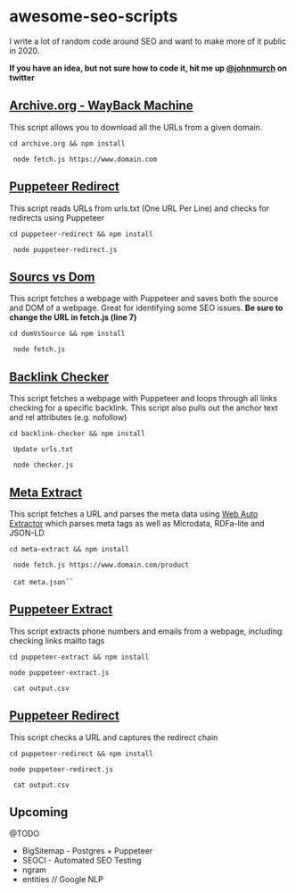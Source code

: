 # awesome-seo-scripts

I write a lot of random code around SEO and want to make more of it public in 2020.

**If you have an idea, but not sure how to code it, hit me up [@johnmurch](https://www.twitter.com/johnmurch) on twitter**

## [Archive.org - WayBack Machine](https://github.com/johnmurch/awesome-seo-scripts/tree/master/archive.org)

This script allows you to download all the URLs from a given domain.

`cd archive.org && npm install`

` node fetch.js https://www.domain.com`

## [Puppeteer Redirect](https://github.com/johnmurch/awesome-seo-scripts/tree/master/puppeteer-redirect)

This script reads URLs from urls.txt (One URL Per Line) and checks for redirects using Puppeteer

`cd puppeteer-redirect && npm install`

` node puppeteer-redirect.js`

## [Sourcs vs Dom](https://github.com/johnmurch/awesome-seo-scripts/tree/master/domVsSource)

This script fetches a webpage with Puppeteer and saves both the source and DOM of a webpage. Great for identifying some SEO issues. **Be sure to change the URL in fetch.js (line 7)**

`cd domVsSource && npm install`

` node fetch.js`

## [Backlink Checker](https://github.com/johnmurch/awesome-seo-scripts/tree/master/backlink-checker)

This script fetches a webpage with Puppeteer and loops through all links checking for a specific backlink. This script also pulls out the anchor text and rel attributes (e.g. nofollow)

`cd backlink-checker && npm install`

` Update urls.txt`

` node checker.js`

## [Meta Extract](https://github.com/johnmurch/awesome-seo-scripts/tree/master/meta-extract)

This script fetches a URL and parses the meta data using [Web Auto Extractor](https://github.com/indix/web-auto-extractor#readme) which parses meta tags as well as Microdata, RDFa-lite and JSON-LD

`cd meta-extract && npm install`

` node fetch.js https://www.domain.com/product`

` cat meta.json`˜˜

## [Puppeteer Extract](https://github.com/johnmurch/awesome-seo-scripts/tree/master/puppeteer-extract)

This script extracts phone numbers and emails from a webpage, including checking links mailto tags

`cd puppeteer-extract && npm install`

`node puppeteer-extract.js`

` cat output.csv`

## [Puppeteer Redirect](https://github.com/johnmurch/awesome-seo-scripts/tree/master/puppeteer-redirect)

This script checks a URL and captures the redirect chain

`cd puppeteer-redirect && npm install`

`node puppeteer-redirect.js`

` cat output.csv`

## Upcoming

@TODO

- BigSitemap - Postgres + Puppeteer
- SEOCI - Automated SEO Testing
- ngram
- entities // Google NLP
